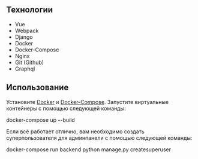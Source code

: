 ## Технологии

- Vue
- Webpack
- Django
- Docker
- Docker-Compose
- Nginx
- Git (Github)
- Graphql

## Использование

Установите [Docker](https://docs.docker.com/install/) и [Docker-Compose](https://docs.docker.com/compose/). Запустите виртуальные контейнеры с помощью следующей команды:

docker-compose up --build

Если всё работает отлично, вам необходимо создать суперпользователя для админпанели с помощью следующей команды:

docker-compose run backend python manage.py createsuperuser
